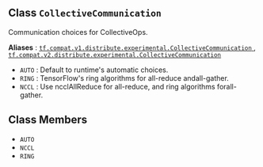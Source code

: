 

## Class  `CollectiveCommunication` 
Communication choices for CollectiveOps.

**Aliases** : [ `tf.compat.v1.distribute.experimental.CollectiveCommunication` ](/api_docs/python/tf/distribute/experimental/CollectiveCommunication), [ `tf.compat.v2.distribute.experimental.CollectiveCommunication` ](/api_docs/python/tf/distribute/experimental/CollectiveCommunication)

-  `AUTO` : Default to runtime's automatic choices.
-  `RING` : TensorFlow's ring algorithms for all-reduce andall-gather.
-  `NCCL` : Use ncclAllReduce for all-reduce, and ring algorithms forall-gather.


## Class Members
-  `AUTO`  []()
-  `NCCL`  []()
-  `RING`  []()
